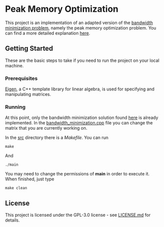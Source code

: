 # Peak Memory Optimization

This project is an implementation of an adapted version of the [bandwidth minimization problem](docs/references/cuthill1969.pdf), namely the peak memory optimization problem. You can find a more detailed explanation [here](docs/slides/presentation-10-07-2019.pdf).

## Getting Started

These are the basic steps to take if you need to run the project on your local machine.

### Prerequisites

[Eigen](http://eigen.tuxfamily.org), a C++ template library for linear algebra, is used for specifying and manipulating matrices.

### Running

At this point, only the bandwidth minimization solution found [here](docs/references/cuthill1969.pdf) is already implemented. In the [bandwidth_minimization.cpp](src/bandwidth_minimization.cpp) file you can change the matrix that you are currently working on.

In the [src](src/) directory there is a *Makefile*. You can run 

```
make
```

And

```
./main
```

You may need to change the permissions of **main** in order to execute it. When finished, just type

```
make clean
```

## License

This project is licensed under the GPL-3.0 license - see [LICENSE.md](LICENSE.md) for details.

